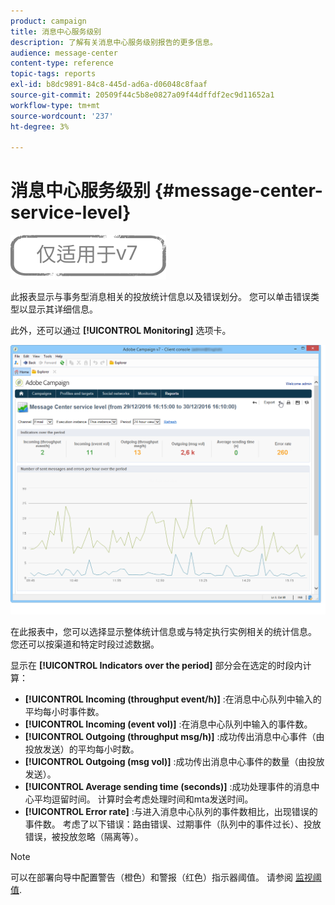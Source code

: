 ```yaml
---
product: campaign
title: 消息中心服务级别
description: 了解有关消息中心服务级别报告的更多信息。
audience: message-center
content-type: reference
topic-tags: reports
exl-id: b8dc9891-84c8-445d-ad6a-d06048c8faaf
source-git-commit: 20509f44c5b8e0827a09f44dffdf2ec9d11652a1
workflow-type: tm+mt
source-wordcount: '237'
ht-degree: 3%

---
```


# 消息中心服务级别 {#message-center-service-level}

![](../../assets/v7-only.svg)

此报表显示与事务型消息相关的投放统计信息以及错误划分。 您可以单击错误类型以显示其详细信息。

此外，还可以通过 **[!UICONTROL Monitoring]** 选项卡。

![](assets/mc_reports_1.png)

在此报表中，您可以选择显示整体统计信息或与特定执行实例相关的统计信息。 您还可以按渠道和特定时段过滤数据。

显示在 **[!UICONTROL Indicators over the period]** 部分会在选定的时段内计算：

* **[!UICONTROL Incoming (throughput event/h)]** :在消息中心队列中输入的平均每小时事件数。
* **[!UICONTROL Incoming (event vol)]** :在消息中心队列中输入的事件数。
* **[!UICONTROL Outgoing (throughput msg/h)]** :成功传出消息中心事件（由投放发送）的平均每小时数。
* **[!UICONTROL Outgoing (msg vol)]** :成功传出消息中心事件的数量（由投放发送）。
* **[!UICONTROL Average sending time (seconds)]** :成功处理事件的消息中心平均逗留时间。 计算时会考虑处理时间和mta发送时间。
* **[!UICONTROL Error rate]** :与进入消息中心队列的事件数相比，出现错误的事件数。 考虑了以下错误：路由错误、过期事件（队列中的事件过长）、投放错误，被投放忽略（隔离等）。

>[!NOTE]
>
>可以在部署向导中配置警告（橙色）和警报（红色）指示器阈值。 请参阅 [监视阈值](../../message-center/using/additional-configurations.md#monitoring-thresholds).
